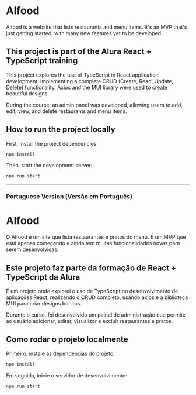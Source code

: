 # Alfood

Alfood is a website that lists restaurants and menu items. It's an MVP that's just getting started, with many new features yet to be developed.

## This project is part of the Alura React + TypeScript training

This project explores the use of TypeScript in React application development, implementing a complete CRUD (Create, Read, Update, Delete) functionality. Axios and the MUI library were used to create beautiful designs.

During the course, an admin panel was developed, allowing users to add, edit, view, and delete restaurants and menu items.

## How to run the project locally

First, install the project dependencies:

```bash
npm install
```

Then, start the development server:

```bash
npm run start
```

---

### Portuguese Version (Versão em Português)

# Alfood

O Alfood é um site que lista restaurantes e pratos do menu. É um MVP que está apenas começando e ainda tem muitas funcionalidades novas para serem desenvolvidas.

## Este projeto faz parte da formação de React + TypeScript da Alura

É um projeto onde explorei o uso de TypeScript no desenvolvimento de aplicações React, realizando o CRUD completo, usando axios e a biblioteca MUI para criar designs bonitos.

Durante o curso, foi desenvolvido um painel de administração que permite ao usuário adicionar, editar, visualizar e excluir restaurantes e pratos.

## Como rodar o projeto localmente

Primeiro, instale as dependências do projeto:

```bash
npm install
```

Em seguida, inicie o servidor de desenvolvimento:

```bash
npm run start
```
